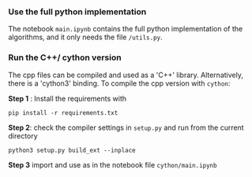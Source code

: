 ### Use the full python implementation 
The notebook `main.ipynb` contains the full python implementation of the algorithms, and it only needs the file `/utils.py`. 
 
### Run the C++/ cython version 
The cpp files can be compiled and used as a 'C++' library. Alternatively, there is a 'cython3' binding. 
To compile the cpp version with `cython`: 

**Step 1** : Install the requirements with

`pip install -r requirements.txt`

**Step 2**: check the compiler settings in `setup.py` and run from the current directory 

 `python3 setup.py build_ext --inplace`
 
**Step 3** import and use as in the notebook file `cython/main.ipynb`